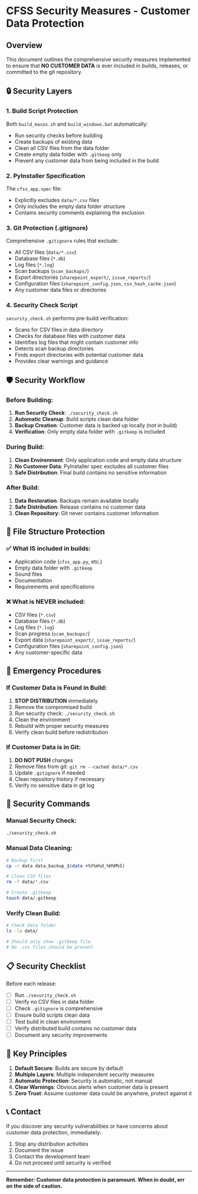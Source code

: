 # CFSS Security Measures - Customer Data Protection

## Overview
This document outlines the comprehensive security measures implemented to ensure that **NO CUSTOMER DATA** is ever included in builds, releases, or committed to the git repository.

## 🔒 Security Layers

### 1. **Build Script Protection**
Both `build_macos.sh` and `build_windows.bat` automatically:
- Run security checks before building
- Create backups of existing data
- Clean all CSV files from the data folder
- Create empty data folder with `.gitkeep` only
- Prevent any customer data from being included in the build

### 2. **PyInstaller Specification**
The `cfss_app.spec` file:
- Explicitly excludes `data/*.csv` files
- Only includes the empty data folder structure
- Contains security comments explaining the exclusion

### 3. **Git Protection (.gitignore)**
Comprehensive `.gitignore` rules that exclude:
- All CSV files (`data/*.csv`)
- Database files (`*.db`)
- Log files (`*.log`)
- Scan backups (`scan_backups/`)
- Export directories (`sharepoint_export/`, `issue_reports/`)
- Configuration files (`sharepoint_config.json`, `csv_hash_cache.json`)
- Any customer data files or directories

### 4. **Security Check Script**
`security_check.sh` performs pre-build verification:
- Scans for CSV files in data directory
- Checks for database files with customer data
- Identifies log files that might contain customer info
- Detects scan backup directories
- Finds export directories with potential customer data
- Provides clear warnings and guidance

## 🛡️ Security Workflow

### Before Building:
1. **Run Security Check**: `./security_check.sh`
2. **Automatic Cleanup**: Build scripts clean data folder
3. **Backup Creation**: Customer data is backed up locally (not in build)
4. **Verification**: Only empty data folder with `.gitkeep` is included

### During Build:
1. **Clean Environment**: Only application code and empty data structure
2. **No Customer Data**: PyInstaller spec excludes all customer files
3. **Safe Distribution**: Final build contains no sensitive information

### After Build:
1. **Data Restoration**: Backups remain available locally
2. **Safe Distribution**: Release contains no customer data
3. **Clean Repository**: Git never contains customer information

## 📁 File Structure Protection

### ✅ What IS included in builds:
- Application code (`cfss_app.py`, etc.)
- Empty data folder with `.gitkeep`
- Sound files
- Documentation
- Requirements and specifications

### ❌ What is NEVER included:
- CSV files (`*.csv`)
- Database files (`*.db`)
- Log files (`*.log`)
- Scan progress (`scan_backups/`)
- Export data (`sharepoint_export/`, `issue_reports/`)
- Configuration files (`sharepoint_config.json`)
- Any customer-specific data

## 🚨 Emergency Procedures

### If Customer Data is Found in Build:
1. **STOP DISTRIBUTION** immediately
2. Remove the compromised build
3. Run security check: `./security_check.sh`
4. Clean the environment
5. Rebuild with proper security measures
6. Verify clean build before redistribution

### If Customer Data is in Git:
1. **DO NOT PUSH** changes
2. Remove files from git: `git rm --cached data/*.csv`
3. Update `.gitignore` if needed
4. Clean repository history if necessary
5. Verify no sensitive data in git log

## 🔧 Security Commands

### Manual Security Check:
```bash
./security_check.sh
```

### Manual Data Cleaning:
```bash
# Backup first
cp -r data data_backup_$(date +%Y%m%d_%H%M%S)

# Clean CSV files
rm -f data/*.csv

# Create .gitkeep
touch data/.gitkeep
```

### Verify Clean Build:
```bash
# Check data folder
ls -la data/

# Should only show .gitkeep file
# No .csv files should be present
```

## 📋 Security Checklist

Before each release:
- [ ] Run `./security_check.sh`
- [ ] Verify no CSV files in data folder
- [ ] Check `.gitignore` is comprehensive
- [ ] Ensure build scripts clean data
- [ ] Test build in clean environment
- [ ] Verify distributed build contains no customer data
- [ ] Document any security improvements

## 🎯 Key Principles

1. **Default Secure**: Builds are secure by default
2. **Multiple Layers**: Multiple independent security measures
3. **Automatic Protection**: Security is automatic, not manual
4. **Clear Warnings**: Obvious alerts when customer data is present
5. **Zero Trust**: Assume customer data could be anywhere, protect against it

## 📞 Contact

If you discover any security vulnerabilities or have concerns about customer data protection, immediately:
1. Stop any distribution activities
2. Document the issue
3. Contact the development team
4. Do not proceed until security is verified

---

**Remember: Customer data protection is paramount. When in doubt, err on the side of caution.**
